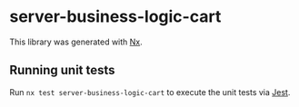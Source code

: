 # server-business-logic-cart

This library was generated with [Nx](https://nx.dev).

## Running unit tests

Run `nx test server-business-logic-cart` to execute the unit tests via [Jest](https://jestjs.io).
